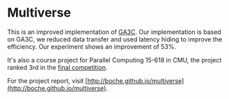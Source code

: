 # Multiverse

This is an improved implementation of [GA3C](https://github.com/NVlabs/GA3C). Our implementation is based on GA3C, we reduced data transfer and used latency hiding to improve the efficiency. Our experiment shows an improvement of 53%.

It's also a course project for Parallel Computing 15-618 in CMU, the project ranked 3rd in the [final competition](http://15418.courses.cs.cmu.edu/spring2017/projects).

For the project report, visit [http://boche.github.io/multiverse](http://boche.github.io/multiverse).
